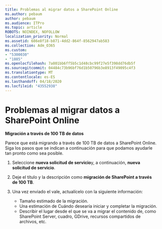 ```yaml
---
title: Problemas al migrar datos a SharePoint Online
ms.author: pebaum
author: pebaum
ms.audience: ITPro
ms.topic: article
ROBOTS: NOINDEX, NOFOLLOW
localization_priority: Normal
ms.assetid: 686e8f18-b871-4dd2-864f-8562947ab583
ms.collection: Adm_O365
ms.custom:
- "5300030"
- "1885"
ms.openlocfilehash: 7a801bb6ff5b5c1d48cbc99f27e5f398dd76db5f
ms.sourcegitcommit: 04484c73b96bf76d1b50796b3e8913f49095c4f3
ms.translationtype: MT
ms.contentlocale: es-ES
ms.lasthandoff: 04/18/2020
ms.locfileid: "43552938"
---
```

# <a name="issues-while-migrating-data-to-sharepoint-online"></a>Problemas al migrar datos a SharePoint Online

**Migración a través de 100 TB de datos**

Parece que está migrando a través de 100 TB de datos a SharePoint Online. Siga los pasos que se indican a continuación para que podamos ayudarle tan pronto como sea posible. 

1. Seleccione **nueva solicitud de servicio**y, a continuación, **nueva solicitud de servicio**. 
2. Deje el título y la descripción como **migración de SharePoint a través de 100 TB**.
3. Una vez enviado el vale, actualícelo con la siguiente información: 

    - Tamaño estimado de la migración.
    - Una estimación de Cuándo desearía iniciar y completar la migración.
    - Describir el lugar desde el que se va a migrar el contenido de, como SharePoint Server, cuadro, GDrive, recursos compartidos de archivos, etc.
